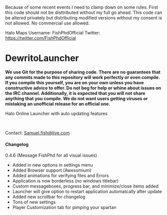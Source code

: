 Because of some recent events I need to clamp down on some rules. First this code should not be disttributed without my full go ahead. This code can be altered privately but distributing modified versions without my consent is not allowed. No commercial use allowed.

Halo Maps Username: FishPhdOfficial
Twitter: https://twitter.com/FishPhdOfficial


# DewritoLauncher

**We use Git for the purpose of sharing code. There are no guarantees that any commits made to this repository will work perfectly or even compile. If you compile this yourself, you are on your own unless you have constructive advice to offer. Do not beg for help or whine about issues on the IRC channel. Additionally, it is expected that you will not share anything that you compile. We do not want users getting viruses or mistaking an unofficial release for an official one.**

Halo Online Launcher with auto updating features

&nbsp;

Contact: Samuel.fish@live.com

#### Changelog

0.4.6 (Message FishPhd for all visual issues)
* Added in new options in settings menu
* Added Browser support (Awesomium)
* Added animations for verifying files and Errors
* Application is now borderless (no windows titlebar)
* Custom messageboxes, progress bar, and minimize/close items added
* Launcher will give option to restart application automatcally after update
* Added new scrollbar for changelog
* Tons of new settings
* Player Customization tab for pimping your spartan
